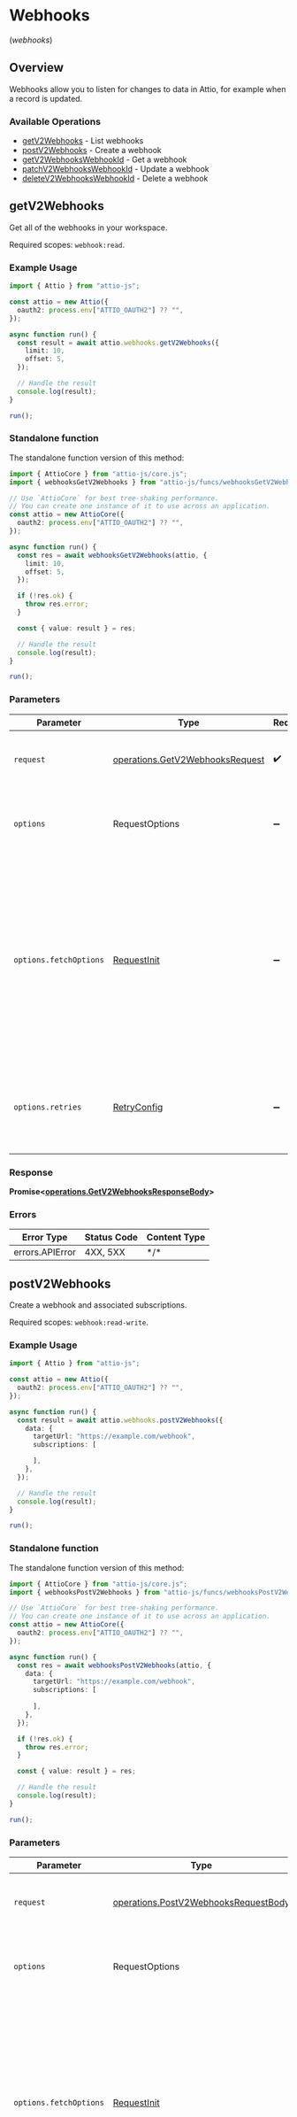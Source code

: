 # Webhooks
(*webhooks*)

## Overview

Webhooks allow you to listen for changes to data in Attio, for example when a record is updated.

### Available Operations

* [getV2Webhooks](#getv2webhooks) - List webhooks
* [postV2Webhooks](#postv2webhooks) - Create a webhook
* [getV2WebhooksWebhookId](#getv2webhookswebhookid) - Get a webhook
* [patchV2WebhooksWebhookId](#patchv2webhookswebhookid) - Update a webhook
* [deleteV2WebhooksWebhookId](#deletev2webhookswebhookid) - Delete a webhook

## getV2Webhooks

Get all of the webhooks in your workspace.

Required scopes: `webhook:read`.

### Example Usage

```typescript
import { Attio } from "attio-js";

const attio = new Attio({
  oauth2: process.env["ATTIO_OAUTH2"] ?? "",
});

async function run() {
  const result = await attio.webhooks.getV2Webhooks({
    limit: 10,
    offset: 5,
  });

  // Handle the result
  console.log(result);
}

run();
```

### Standalone function

The standalone function version of this method:

```typescript
import { AttioCore } from "attio-js/core.js";
import { webhooksGetV2Webhooks } from "attio-js/funcs/webhooksGetV2Webhooks.js";

// Use `AttioCore` for best tree-shaking performance.
// You can create one instance of it to use across an application.
const attio = new AttioCore({
  oauth2: process.env["ATTIO_OAUTH2"] ?? "",
});

async function run() {
  const res = await webhooksGetV2Webhooks(attio, {
    limit: 10,
    offset: 5,
  });

  if (!res.ok) {
    throw res.error;
  }

  const { value: result } = res;

  // Handle the result
  console.log(result);
}

run();
```

### Parameters

| Parameter                                                                                                                                                                      | Type                                                                                                                                                                           | Required                                                                                                                                                                       | Description                                                                                                                                                                    |
| ------------------------------------------------------------------------------------------------------------------------------------------------------------------------------ | ------------------------------------------------------------------------------------------------------------------------------------------------------------------------------ | ------------------------------------------------------------------------------------------------------------------------------------------------------------------------------ | ------------------------------------------------------------------------------------------------------------------------------------------------------------------------------ |
| `request`                                                                                                                                                                      | [operations.GetV2WebhooksRequest](../../models/operations/getv2webhooksrequest.md)                                                                                             | :heavy_check_mark:                                                                                                                                                             | The request object to use for the request.                                                                                                                                     |
| `options`                                                                                                                                                                      | RequestOptions                                                                                                                                                                 | :heavy_minus_sign:                                                                                                                                                             | Used to set various options for making HTTP requests.                                                                                                                          |
| `options.fetchOptions`                                                                                                                                                         | [RequestInit](https://developer.mozilla.org/en-US/docs/Web/API/Request/Request#options)                                                                                        | :heavy_minus_sign:                                                                                                                                                             | Options that are passed to the underlying HTTP request. This can be used to inject extra headers for examples. All `Request` options, except `method` and `body`, are allowed. |
| `options.retries`                                                                                                                                                              | [RetryConfig](../../lib/utils/retryconfig.md)                                                                                                                                  | :heavy_minus_sign:                                                                                                                                                             | Enables retrying HTTP requests under certain failure conditions.                                                                                                               |

### Response

**Promise\<[operations.GetV2WebhooksResponseBody](../../models/operations/getv2webhooksresponsebody.md)\>**

### Errors

| Error Type      | Status Code     | Content Type    |
| --------------- | --------------- | --------------- |
| errors.APIError | 4XX, 5XX        | \*/\*           |

## postV2Webhooks

Create a webhook and associated subscriptions.

Required scopes: `webhook:read-write`.

### Example Usage

```typescript
import { Attio } from "attio-js";

const attio = new Attio({
  oauth2: process.env["ATTIO_OAUTH2"] ?? "",
});

async function run() {
  const result = await attio.webhooks.postV2Webhooks({
    data: {
      targetUrl: "https://example.com/webhook",
      subscriptions: [

      ],
    },
  });

  // Handle the result
  console.log(result);
}

run();
```

### Standalone function

The standalone function version of this method:

```typescript
import { AttioCore } from "attio-js/core.js";
import { webhooksPostV2Webhooks } from "attio-js/funcs/webhooksPostV2Webhooks.js";

// Use `AttioCore` for best tree-shaking performance.
// You can create one instance of it to use across an application.
const attio = new AttioCore({
  oauth2: process.env["ATTIO_OAUTH2"] ?? "",
});

async function run() {
  const res = await webhooksPostV2Webhooks(attio, {
    data: {
      targetUrl: "https://example.com/webhook",
      subscriptions: [
  
      ],
    },
  });

  if (!res.ok) {
    throw res.error;
  }

  const { value: result } = res;

  // Handle the result
  console.log(result);
}

run();
```

### Parameters

| Parameter                                                                                                                                                                      | Type                                                                                                                                                                           | Required                                                                                                                                                                       | Description                                                                                                                                                                    |
| ------------------------------------------------------------------------------------------------------------------------------------------------------------------------------ | ------------------------------------------------------------------------------------------------------------------------------------------------------------------------------ | ------------------------------------------------------------------------------------------------------------------------------------------------------------------------------ | ------------------------------------------------------------------------------------------------------------------------------------------------------------------------------ |
| `request`                                                                                                                                                                      | [operations.PostV2WebhooksRequestBody](../../models/operations/postv2webhooksrequestbody.md)                                                                                   | :heavy_check_mark:                                                                                                                                                             | The request object to use for the request.                                                                                                                                     |
| `options`                                                                                                                                                                      | RequestOptions                                                                                                                                                                 | :heavy_minus_sign:                                                                                                                                                             | Used to set various options for making HTTP requests.                                                                                                                          |
| `options.fetchOptions`                                                                                                                                                         | [RequestInit](https://developer.mozilla.org/en-US/docs/Web/API/Request/Request#options)                                                                                        | :heavy_minus_sign:                                                                                                                                                             | Options that are passed to the underlying HTTP request. This can be used to inject extra headers for examples. All `Request` options, except `method` and `body`, are allowed. |
| `options.retries`                                                                                                                                                              | [RetryConfig](../../lib/utils/retryconfig.md)                                                                                                                                  | :heavy_minus_sign:                                                                                                                                                             | Enables retrying HTTP requests under certain failure conditions.                                                                                                               |

### Response

**Promise\<[operations.PostV2WebhooksResponseBody](../../models/operations/postv2webhooksresponsebody.md)\>**

### Errors

| Error Type                        | Status Code                       | Content Type                      |
| --------------------------------- | --------------------------------- | --------------------------------- |
| errors.PostV2WebhooksResponseBody | 400                               | application/json                  |
| errors.APIError                   | 4XX, 5XX                          | \*/\*                             |

## getV2WebhooksWebhookId

Get a single webhook.

Required scopes: `webhook:read`.

### Example Usage

```typescript
import { Attio } from "attio-js";

const attio = new Attio({
  oauth2: process.env["ATTIO_OAUTH2"] ?? "",
});

async function run() {
  const result = await attio.webhooks.getV2WebhooksWebhookId({
    webhookId: "23e42eaf-323a-41da-b5bb-fd67eebda553",
  });

  // Handle the result
  console.log(result);
}

run();
```

### Standalone function

The standalone function version of this method:

```typescript
import { AttioCore } from "attio-js/core.js";
import { webhooksGetV2WebhooksWebhookId } from "attio-js/funcs/webhooksGetV2WebhooksWebhookId.js";

// Use `AttioCore` for best tree-shaking performance.
// You can create one instance of it to use across an application.
const attio = new AttioCore({
  oauth2: process.env["ATTIO_OAUTH2"] ?? "",
});

async function run() {
  const res = await webhooksGetV2WebhooksWebhookId(attio, {
    webhookId: "23e42eaf-323a-41da-b5bb-fd67eebda553",
  });

  if (!res.ok) {
    throw res.error;
  }

  const { value: result } = res;

  // Handle the result
  console.log(result);
}

run();
```

### Parameters

| Parameter                                                                                                                                                                      | Type                                                                                                                                                                           | Required                                                                                                                                                                       | Description                                                                                                                                                                    |
| ------------------------------------------------------------------------------------------------------------------------------------------------------------------------------ | ------------------------------------------------------------------------------------------------------------------------------------------------------------------------------ | ------------------------------------------------------------------------------------------------------------------------------------------------------------------------------ | ------------------------------------------------------------------------------------------------------------------------------------------------------------------------------ |
| `request`                                                                                                                                                                      | [operations.GetV2WebhooksWebhookIdRequest](../../models/operations/getv2webhookswebhookidrequest.md)                                                                           | :heavy_check_mark:                                                                                                                                                             | The request object to use for the request.                                                                                                                                     |
| `options`                                                                                                                                                                      | RequestOptions                                                                                                                                                                 | :heavy_minus_sign:                                                                                                                                                             | Used to set various options for making HTTP requests.                                                                                                                          |
| `options.fetchOptions`                                                                                                                                                         | [RequestInit](https://developer.mozilla.org/en-US/docs/Web/API/Request/Request#options)                                                                                        | :heavy_minus_sign:                                                                                                                                                             | Options that are passed to the underlying HTTP request. This can be used to inject extra headers for examples. All `Request` options, except `method` and `body`, are allowed. |
| `options.retries`                                                                                                                                                              | [RetryConfig](../../lib/utils/retryconfig.md)                                                                                                                                  | :heavy_minus_sign:                                                                                                                                                             | Enables retrying HTTP requests under certain failure conditions.                                                                                                               |

### Response

**Promise\<[operations.GetV2WebhooksWebhookIdResponseBody](../../models/operations/getv2webhookswebhookidresponsebody.md)\>**

### Errors

| Error Type                                | Status Code                               | Content Type                              |
| ----------------------------------------- | ----------------------------------------- | ----------------------------------------- |
| errors.GetV2WebhooksWebhookIdResponseBody | 404                                       | application/json                          |
| errors.APIError                           | 4XX, 5XX                                  | \*/\*                                     |

## patchV2WebhooksWebhookId

Update a webhook and associated subscriptions.

Required scopes: `webhook:read-write`.

### Example Usage

```typescript
import { Attio } from "attio-js";

const attio = new Attio({
  oauth2: process.env["ATTIO_OAUTH2"] ?? "",
});

async function run() {
  const result = await attio.webhooks.patchV2WebhooksWebhookId({
    webhookId: "23e42eaf-323a-41da-b5bb-fd67eebda553",
    requestBody: {
      data: {
        targetUrl: "https://example.com/webhook",
        subscriptions: [
          {
            eventType: "note.created",
            filter: {
              dollarAnd: [
                {
                  field: "parent_object_id",
                  operator: "equals",
                  value: "97052eb9-e65e-443f-a297-f2d9a4a7f795",
                },
              ],
            },
          },
          {
            eventType: "note.created",
            filter: {
              dollarAnd: [
                {
                  field: "parent_object_id",
                  operator: "equals",
                  value: "97052eb9-e65e-443f-a297-f2d9a4a7f795",
                },
              ],
            },
          },
        ],
      },
    },
  });

  // Handle the result
  console.log(result);
}

run();
```

### Standalone function

The standalone function version of this method:

```typescript
import { AttioCore } from "attio-js/core.js";
import { webhooksPatchV2WebhooksWebhookId } from "attio-js/funcs/webhooksPatchV2WebhooksWebhookId.js";

// Use `AttioCore` for best tree-shaking performance.
// You can create one instance of it to use across an application.
const attio = new AttioCore({
  oauth2: process.env["ATTIO_OAUTH2"] ?? "",
});

async function run() {
  const res = await webhooksPatchV2WebhooksWebhookId(attio, {
    webhookId: "23e42eaf-323a-41da-b5bb-fd67eebda553",
    requestBody: {
      data: {
        targetUrl: "https://example.com/webhook",
        subscriptions: [
          {
            eventType: "note.created",
            filter: {
              dollarAnd: [
                {
                  field: "parent_object_id",
                  operator: "equals",
                  value: "97052eb9-e65e-443f-a297-f2d9a4a7f795",
                },
              ],
            },
          },
          {
            eventType: "note.created",
            filter: {
              dollarAnd: [
                {
                  field: "parent_object_id",
                  operator: "equals",
                  value: "97052eb9-e65e-443f-a297-f2d9a4a7f795",
                },
              ],
            },
          },
        ],
      },
    },
  });

  if (!res.ok) {
    throw res.error;
  }

  const { value: result } = res;

  // Handle the result
  console.log(result);
}

run();
```

### Parameters

| Parameter                                                                                                                                                                      | Type                                                                                                                                                                           | Required                                                                                                                                                                       | Description                                                                                                                                                                    |
| ------------------------------------------------------------------------------------------------------------------------------------------------------------------------------ | ------------------------------------------------------------------------------------------------------------------------------------------------------------------------------ | ------------------------------------------------------------------------------------------------------------------------------------------------------------------------------ | ------------------------------------------------------------------------------------------------------------------------------------------------------------------------------ |
| `request`                                                                                                                                                                      | [operations.PatchV2WebhooksWebhookIdRequest](../../models/operations/patchv2webhookswebhookidrequest.md)                                                                       | :heavy_check_mark:                                                                                                                                                             | The request object to use for the request.                                                                                                                                     |
| `options`                                                                                                                                                                      | RequestOptions                                                                                                                                                                 | :heavy_minus_sign:                                                                                                                                                             | Used to set various options for making HTTP requests.                                                                                                                          |
| `options.fetchOptions`                                                                                                                                                         | [RequestInit](https://developer.mozilla.org/en-US/docs/Web/API/Request/Request#options)                                                                                        | :heavy_minus_sign:                                                                                                                                                             | Options that are passed to the underlying HTTP request. This can be used to inject extra headers for examples. All `Request` options, except `method` and `body`, are allowed. |
| `options.retries`                                                                                                                                                              | [RetryConfig](../../lib/utils/retryconfig.md)                                                                                                                                  | :heavy_minus_sign:                                                                                                                                                             | Enables retrying HTTP requests under certain failure conditions.                                                                                                               |

### Response

**Promise\<[operations.PatchV2WebhooksWebhookIdResponseBody](../../models/operations/patchv2webhookswebhookidresponsebody.md)\>**

### Errors

| Error Type                                  | Status Code                                 | Content Type                                |
| ------------------------------------------- | ------------------------------------------- | ------------------------------------------- |
| errors.PatchV2WebhooksWebhookIdResponseBody | 404                                         | application/json                            |
| errors.APIError                             | 4XX, 5XX                                    | \*/\*                                       |

## deleteV2WebhooksWebhookId

Delete a webhook by ID.

Required scopes: `webhook:read-write`.

### Example Usage

```typescript
import { Attio } from "attio-js";

const attio = new Attio({
  oauth2: process.env["ATTIO_OAUTH2"] ?? "",
});

async function run() {
  const result = await attio.webhooks.deleteV2WebhooksWebhookId({
    webhookId: "23e42eaf-323a-41da-b5bb-fd67eebda553",
  });

  // Handle the result
  console.log(result);
}

run();
```

### Standalone function

The standalone function version of this method:

```typescript
import { AttioCore } from "attio-js/core.js";
import { webhooksDeleteV2WebhooksWebhookId } from "attio-js/funcs/webhooksDeleteV2WebhooksWebhookId.js";

// Use `AttioCore` for best tree-shaking performance.
// You can create one instance of it to use across an application.
const attio = new AttioCore({
  oauth2: process.env["ATTIO_OAUTH2"] ?? "",
});

async function run() {
  const res = await webhooksDeleteV2WebhooksWebhookId(attio, {
    webhookId: "23e42eaf-323a-41da-b5bb-fd67eebda553",
  });

  if (!res.ok) {
    throw res.error;
  }

  const { value: result } = res;

  // Handle the result
  console.log(result);
}

run();
```

### Parameters

| Parameter                                                                                                                                                                      | Type                                                                                                                                                                           | Required                                                                                                                                                                       | Description                                                                                                                                                                    |
| ------------------------------------------------------------------------------------------------------------------------------------------------------------------------------ | ------------------------------------------------------------------------------------------------------------------------------------------------------------------------------ | ------------------------------------------------------------------------------------------------------------------------------------------------------------------------------ | ------------------------------------------------------------------------------------------------------------------------------------------------------------------------------ |
| `request`                                                                                                                                                                      | [operations.DeleteV2WebhooksWebhookIdRequest](../../models/operations/deletev2webhookswebhookidrequest.md)                                                                     | :heavy_check_mark:                                                                                                                                                             | The request object to use for the request.                                                                                                                                     |
| `options`                                                                                                                                                                      | RequestOptions                                                                                                                                                                 | :heavy_minus_sign:                                                                                                                                                             | Used to set various options for making HTTP requests.                                                                                                                          |
| `options.fetchOptions`                                                                                                                                                         | [RequestInit](https://developer.mozilla.org/en-US/docs/Web/API/Request/Request#options)                                                                                        | :heavy_minus_sign:                                                                                                                                                             | Options that are passed to the underlying HTTP request. This can be used to inject extra headers for examples. All `Request` options, except `method` and `body`, are allowed. |
| `options.retries`                                                                                                                                                              | [RetryConfig](../../lib/utils/retryconfig.md)                                                                                                                                  | :heavy_minus_sign:                                                                                                                                                             | Enables retrying HTTP requests under certain failure conditions.                                                                                                               |

### Response

**Promise\<[operations.DeleteV2WebhooksWebhookIdResponseBody](../../models/operations/deletev2webhookswebhookidresponsebody.md)\>**

### Errors

| Error Type                                   | Status Code                                  | Content Type                                 |
| -------------------------------------------- | -------------------------------------------- | -------------------------------------------- |
| errors.DeleteV2WebhooksWebhookIdResponseBody | 404                                          | application/json                             |
| errors.APIError                              | 4XX, 5XX                                     | \*/\*                                        |